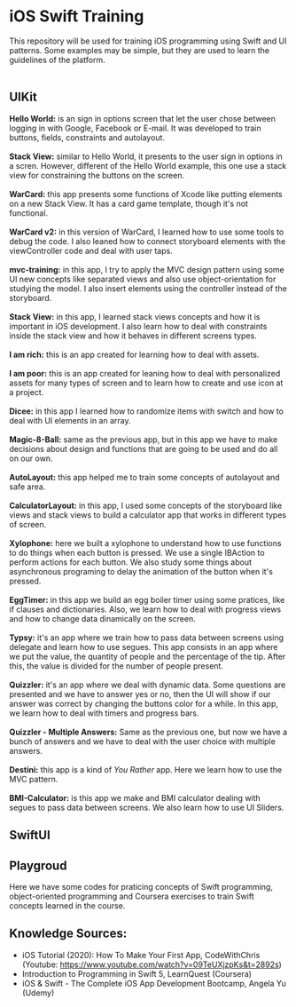 # iOS Swift Training
This repository will be used for training iOS programming using Swift and UI patterns. Some examples may be simple, but they are used to learn the guidelines of the platform.
<br><br>
## UIKit
**Hello World:** is an sign in options screen that let the user chose between logging in with Google, Facebook or E-mail. It was developed to train buttons, fields, constraints and autolayout.
<br><br>
**Stack View:** similar to Hello World, it presents to the user sign in options in a scren. However, different of the Hello World example, this one use a stack view for constraining the buttons on the screen.
<br><br>
**WarCard:** this app presents some functions of Xcode like putting elements on a new Stack View. It has a card game template, though it's not functional.
<br><br>
**WarCard v2:** in this version of WarCard, I learned how to use some tools to debug the code. I also leaned how to connect storyboard elements with the viewController code and deal with user taps.
<br><br>
**mvc-training:** in this app, I try to apply the MVC design pattern using some UI new concepts like separated views and also use object-orientation for studying the model. I also insert elements using the controller instead of the storyboard.
<br><br>
**Stack View:** in this app, I learned stack views concepts and how it is important in iOS development. I also learn how to deal with constraints inside the stack view and how it behaves in different screens types.
<br><br>
**I am rich:** this is an app created for learning how to deal with assets.
<br><br>
**I am poor:** this is an app created for leaning how to deal with personalized assets for many types of screen and to learn how to create and use icon at a project.
<br><br>
**Dicee:** in this app I learned how to randomize items with switch and how to deal with UI elements in an array.
<br><br>
**Magic-8-Ball:** same as the previous app, but in this app we have to make decisions about design and functions that are going to be used and do all on our own.
<br><br>
**AutoLayout:** this app helped me to train some concepts of autolayout and safe area.
<br><br>
**CalculatorLayout:** in this app, I used some concepts of the storyboard like views and stack views to build a calculator app that works in different types of screen.
<br><br>
**Xylophone:** here we built a xylophone to understand how to use functions to do things when each button is pressed. We use a single IBAction to perform actions for each button. We also study some things about asynchronous programing to delay the animation of the button when it's pressed.
<br><br>
**EggTimer:** in this app we build an egg boiler timer using some pratices, like if clauses and dictionaries. Also, we learn how to deal with progress views and how to change data dinamically on the screen.
<br><br>
**Typsy:** it's an app where we train how to pass data between screens using delegate and learn how to use segues. This app consists in an app where we put the value, the quantity of people and the percentage of the tip. After this, the value is divided for the number of people present. 
<br><br>
**Quizzler:** it's an app where we deal with dynamic data. Some questions are presented and we have to answer yes or no, then the UI will show if our answer was correct by changing the buttons color for a while. In this app, we learn how to deal with timers and progress bars.
<br><br>
**Quizzler - Multiple Answers:** Same as the previous one, but now we have a bunch of answers and we have to deal with the user choice with multiple answers.
<br><br>
**Destini:** this app is a kind of *You Rather* app. Here we learn how to use the MVC pattern. 
<br><br>
**BMI-Calculator:** is this app we make and BMI calculator dealing with segues to pass data between screens. We also learn how to use UI Sliders.
## SwiftUI

## Playgroud
Here we have some codes for praticing concepts of Swift programming, object-oriented programming and Coursera exercises to train Swift concepts learned in the course.

## Knowledge Sources:
- iOS Tutorial (2020): How To Make Your First App, CodeWithChris (Youtube: https://www.youtube.com/watch?v=09TeUXjzpKs&t=2892s)
- Introduction to Programming in Swift 5, LearnQuest (Coursera)
- iOS & Swift - The Complete iOS App Development Bootcamp, Angela Yu (Udemy)

